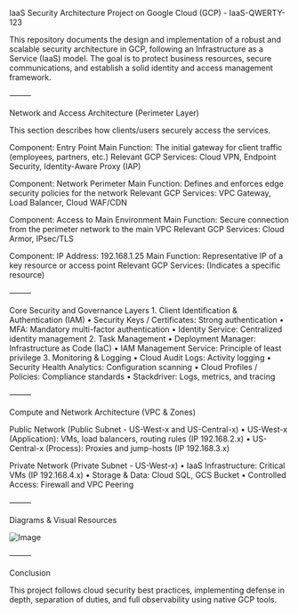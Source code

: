 IaaS Security Architecture Project on Google Cloud (GCP) - IaaS-QWERTY-123

This repository documents the design and implementation of a robust and scalable security architecture in GCP, following an Infrastructure as a Service (IaaS) model.
The goal is to protect business resources, secure communications, and establish a solid identity and access management framework.

⸻

Network and Access Architecture (Perimeter Layer)

This section describes how clients/users securely access the services.

Component: Entry Point
Main Function: The initial gateway for client traffic (employees, partners, etc.)
Relevant GCP Services: Cloud VPN, Endpoint Security, Identity-Aware Proxy (IAP)

Component: Network Perimeter
Main Function: Defines and enforces edge security policies for the network
Relevant GCP Services: VPC Gateway, Load Balancer, Cloud WAF/CDN

Component: Access to Main Environment
Main Function: Secure connection from the perimeter network to the main VPC
Relevant GCP Services: Cloud Armor, IPsec/TLS

Component: IP Address: 192.168.1.25
Main Function: Representative IP of a key resource or access point
Relevant GCP Services: (Indicates a specific resource)

⸻

Core Security and Governance Layers
	1.	Client Identification & Authentication (IAM)
• Security Keys / Certificates: Strong authentication
• MFA: Mandatory multi-factor authentication
• Identity Service: Centralized identity management
	2.	Task Management
• Deployment Manager: Infrastructure as Code (IaC)
• IAM Management Service: Principle of least privilege
	3.	Monitoring & Logging
• Cloud Audit Logs: Activity logging
• Security Health Analytics: Configuration scanning
• Cloud Profiles / Policies: Compliance standards
• Stackdriver: Logs, metrics, and tracing

⸻

Compute and Network Architecture (VPC & Zones)

Public Network (Public Subnet - US-West-x and US-Central-x)
• US-West-x (Application): VMs, load balancers, routing rules (IP 192.168.2.x)
• US-Central-x (Process): Proxies and jump-hosts (IP 192.168.3.x)

Private Network (Private Subnet - US-West-x)
• IaaS Infrastructure: Critical VMs (IP 192.168.4.x)
• Storage & Data: Cloud SQL, GCS Bucket
• Controlled Access: Firewall and VPC Peering

⸻

Diagrams & Visual Resources

![Image](https://i.imgur.com/o5m3uFQ.png)

⸻

Conclusion

This project follows cloud security best practices, implementing defense in depth, separation of duties, and full observability using native GCP tools.
